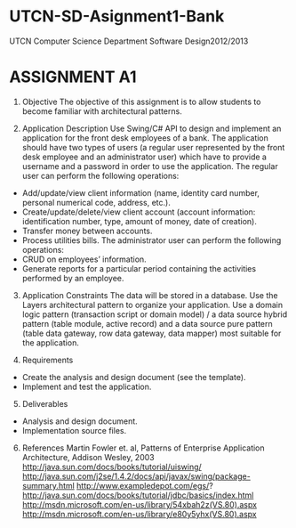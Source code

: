 UTCN-SD-Asignment1-Bank
=======================


UTCN
Computer Science Department
Software Design2012/2013

ASSIGNMENT A1
====================================================================
1.  Objective
The objective of this assignment is to allow students to become familiar with architectural patterns.

2.	Application Description
Use Swing/C# API to design and implement an application for the front desk employees of a bank. The application should have two types of users (a regular user represented by the front desk employee and an administrator user) which have to provide a username and a password in order to use the application.
The regular user can perform the following operations:
-	Add/update/view client information (name, identity card number, personal numerical code, address, etc.).
-	Create/update/delete/view client account (account information: identification number, type, amount of money, date of creation).
-	Transfer money between accounts.
-	Process utilities bills.
The administrator user can perform the following operations:
-	CRUD on employees’ information.
-	Generate reports for a particular period containing the activities performed by an employee.

3.	Application Constraints
The data will be stored in a database. Use the Layers architectural pattern to organize your application. Use a domain logic pattern (transaction script or domain model) / a data source hybrid pattern (table module, active record) and a data source pure pattern (table data gateway, row data gateway, data mapper) most suitable for the application.

4.	Requirements
-	Create the analysis and design document (see the template).
-	Implement and test the application.

5.	Deliverables
-	Analysis and design document.
-	Implementation source files.

6.	References
Martin Fowler et. al, Patterns of Enterprise Application Architecture, Addison Wesley, 2003
http://java.sun.com/docs/books/tutorial/uiswing/
http://java.sun.com/j2se/1.4.2/docs/api/javax/swing/package-summary.html
http://www.exampledepot.com/egs/?
http://java.sun.com/docs/books/tutorial/jdbc/basics/index.html
http://msdn.microsoft.com/en-us/library/54xbah2z(VS.80).aspx
http://msdn.microsoft.com/en-us/library/e80y5yhx(VS.80).aspx


